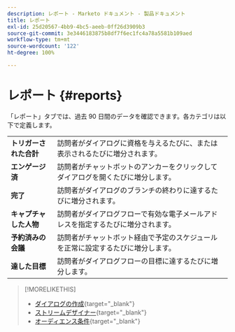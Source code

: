 ```yaml
---
description: レポート - Marketo ドキュメント - 製品ドキュメント
title: レポート
exl-id: 25d20567-4bb9-4bc5-aeeb-0ff26d3909b3
source-git-commit: 3e3446183875b8df7f6ec1fc4a78a5581b109aed
workflow-type: tm+mt
source-wordcount: '122'
ht-degree: 100%

---
```


# レポート {#reports}

「レポート」タブでは、過去 90 日間のデータを確認できます。各カテゴリは以下で定義します。

<table>
 <tr>
  <td><strong>トリガーされた合計</strong></td>
  <td>訪問者がダイアログに資格を与えるたびに、または表示されるたびに増分されます。
</td>
 </tr>
 <tr>
  <td><strong>エンゲージ済</strong></td>
  <td>訪問者がチャットボットのアンカーをクリックしてダイアログを開くたびに増分します。</td>
 </tr>
 <tr>
  <td><strong>完了</strong></td>
  <td>訪問者がダイアログのブランチの終わりに達するたびに増分されます。</td>
 </tr>
 <tr>
  <td><strong>キャプチャした人物</strong></td>
  <td>訪問者がダイアログフローで有効な電子メールアドレスを指定するたびに増分されます。</td>
 </tr>
 <tr>
  <td><strong>予約済みの会議</strong></td>
  <td>訪問者がチャットボット経由で予定のスケジュールを正常に設定するたびに増分します。</td>
 </tr>
 <tr>
  <td><strong>達した目標</strong></td>
  <td>訪問者がダイアログフローの目標に達するたびに増分します。</td>
 </tr>
</table>

>[!MORELIKETHIS]
>
>* [ダイアログの作成](/help/marketo/product-docs/demand-generation/dynamic-chat/dialogues/create-a-dialogue.md){target=&quot;_blank&quot;}
>* [ストリームデザイナー](/help/marketo/product-docs/demand-generation/dynamic-chat/dialogues/stream-designer.md){target=&quot;_blank&quot;}
>* [オーディエンス条件](/help/marketo/product-docs/demand-generation/dynamic-chat/dialogues/audience-criteria.md){target=&quot;_blank&quot;}

